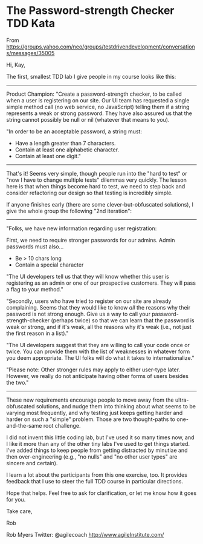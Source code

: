 # The Password-strength Checker TDD Kata

From https://groups.yahoo.com/neo/groups/testdrivendevelopment/conversations/messages/35005

Hi, Kay,

The first, smallest TDD lab I give people in my course looks like this:

----

Product Champion: "Create a password-strength checker, to be called when a user is registering on our site. Our UI team has requested a single simple method call (no web service, no JavaScript) telling them if a string represents a weak or strong password. They have also assured us that the string cannot possibly be null or nil (whatever that means to you).

"In order to be an acceptable password, a string must:

* Have a length greater than 7 characters.
* Contain at least one alphabetic character.
* Contain at least one digit."

----

That's it! Seems very simple, though people run into the "hard to test" or "now I have to change multiple tests" dilemmas very quickly. The lesson here is that when things become hard to test, we need to step back and consider refactoring our design so that testing is incredibly simple.

If anyone finishes early (there are some clever-but-obfuscated solutions), I give the whole group the following "2nd iteration":

----

"Folks, we have new information regarding user registration:

First, we need to require stronger passwords for our admins.
Admin passwords must also...
* Be > 10 chars long
* Contain a special character

"The UI developers tell us that they will know whether this user is registering as an admin or one of our prospective customers. They will pass a flag to your method."

"Secondly, users who have tried to register on our site are already complaining. Seems that they would like to know *all* the reasons why their password is not strong enough. Give us a way to call your password-strength-checker (perhaps twice) so that we can learn that the password is weak or strong, and if it's weak, all the reasons why it's weak (i.e., not just the first reason in a list)."

"The UI developers suggest that they are willing to call your code once or twice. You can provide them with the list of weaknesses in whatever form you deem appropriate. The UI folks will do what it takes to internationalize."

"Please note: Other stronger rules may apply to either user-type later. However, we really do not anticipate having other forms of users besides the two."

----

These new requirements encourage people to move away from the ultra-obfuscated solutions, and nudge them into thinking about what seems to be varying most frequently, and why testing just keeps getting harder and harder on such a "simple" problem. Those are two thought-paths to one-and-the-same root challenge. 

I did not invent this little coding lab, but I've used it so many times now, and I like it more than any of the other tiny labs I've used to get things started. I've added things to keep people from getting distracted by minutiae and then over-engineering (e.g., "no nulls" and "no other user types" are sincere and certain).

I learn a lot about the participants from this one exercise, too. It provides feedback that I use to steer the full TDD course in particular directions.

Hope that helps. Feel free to ask for clarification, or let me know how it goes for you.

Take care,

Rob

Rob Myers
Twitter: @agilecoach
http://www.agileInstitute.com/
